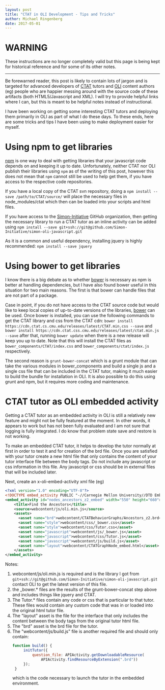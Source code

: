 ```yaml
---
layout: post
title: "CTAT in OLI Development - Tips and Tricks"
author: Michael Ringenberg
date: 2017-05-01
---
```

# WARNING
These instructions are no longer completely valid but this page is being
kept for historical reference and for some of its other notes.

***

Be forewarned reader, this post is likely to contain lots of jargon and
is targeted for advanced developers of
[CTAT](https://github.com/CMUCTAT/CTAT/) tutors and
[OLI](https://oli.cmu.edu/) content authors (eg) people who are
happier messing around with the source code of these artifacts (both
HTML5/Javascript and XML). I will try to provide helpful links where I
can, but this is meant to be helpful notes instead of instructional.

I have been working on getting some interesting CTAT tutors and
deploying them primarily in OLI as part of what I do these days. To
these ends, here are some tricks and tips I have been using to make
deployment easier for myself.

# Using npm to get libraries
[npm](https://www.npmjs.com/) is one way to deal with getting
libraries that your javascript code depends on and keeping it up to
date. Unfortunately, neither CTAT nor OLI publish their libraries
using `npm` as of the writing of this post, however this does not
mean that `npm` cannot still be used to help get them, if you have
access to the respective code repositories.

If you have a local copy of the CTAT svn repository, doing a
`npm install --save /path/to/CTAT/source/` will place the necessary
files in node_modules/ctat which then can be loaded into your scripts
and html files.

If you have access to the
[Simon-Initiative](https://github.com/orgs/Simon-Initiative) GitHub
organization, then getting the necessary library to run a CTAT tutor
as an inline activity can be added using
`npm install --save
git+ssh://git@github.com/Simon-Initiative/simon-oli-javascript.git`

As it is a common and useful dependency, installing jquery is highly
recommended: `npm install --save jquery`

# Using bower to get libraries
I know there is a big debate as to whether [bower](https://bower.io/)
is necessary as npm is better at handling dependencies, but I have
also found bower useful in this situation for two main reasons. The
first is that bower can handle files that are not part of a package.

Case in point, if you do not have access to the CTAT source code but
would like to keep local copies of up-to-date versions of the libraries,
[bower](https://bower.io/) can be used. Once bower is installed, you
can use the following commands to get the CTAT library and css from
the CTAT cdn:
`bower install https://cdn.ctat.cs.cmu.edu/releases/latest/CTAT.min.css --save` and
`bower install https://cdn.ctat.css.cmu.edu/releases/latest/ctat.min.js --save`
after that, running `bower update` when there is a new release will
keep you up to date. Note that this will install the CTAT files as
`bower_components/CTAT/index.css` and `bower_components/ctat/index.js`
respectively. 

The second reason is `grunt-bower-concat` which is a grunt module that
can take the various modules in bower_components and build a single js
and a single css file that can be included in the CTAT tutor, making
it much easier to build the bundle for installation in OLI. It is also
possible to do this using grunt and npm, but it requires more coding
and maintenance. 

# CTAT tutor as OLI embedded activity
Getting a CTAT tutor as an embedded activity in OLI is still a
relatively new feature and might not be fully featured at the
moment. In other words, it appears to work but has not been fully
evaluated and I am not sure that logging is fully integrated. I do
know that problem state save and restore is not working.

To make an embedded CTAT tutor, it helps to develop the tutor normally
at first in order to test it and for creation of the brd file. Once
you are satisfied with your tutor create a new html file that only
contains the content of your tutor interface file between the body
tags. Do not include any javascript or css information in this
file. Any javascript or css should be in external files that will be
included later.

Next, create an x-oli-embed-activity xml file (eg)
```xml
<?xml version="1.0" encoding="UTF-8"?>
<!DOCTYPE embed_activity PUBLIC "-//Carnegie Mellon University//DTD Embed 1.1//EN" "http://oli.cmu.edu/dtd/oli-embed-activity_1.0.dtd">
<embed_activity id="nodes_ancestors_z2_embed" width="550" height="660">
    <title>Find the Ancestors</title>
    <source>webcontent/js/oli.min.js</source>
    <assets>
      <asset name="brd">webcontent/CTATBehaviorGraphs/Ancestors_z2.brd</asset>
      <asset name="style">webcontent/css/_bower.css</asset>
      <asset name="style">webcontent/css/Tutor.css</asset>
      <asset name="javascript">webcontent/js/_bower.js</asset>
      <asset name="javascript">webcontent/css/Tutor.js</asset>
      <asset name="javascript">webcontent/js/build.js</asset>
      <asset name="layout">webcontent/CTATGraphNode_embed.html</asset>
    </assets>
</embed_activity>
```

Notes:
1. webcontent/js/oli.min.js is required and is the library I got
   from
   `git+ssh://git@github.com/Simon-Initiative/simon-oli-javascript.git`
   contact OLI to get the latest version of this file.
1. the _bower.* files are the results of the grunt-bower-concat step
   above and includes things like jquery and CTAT.
1. The Tutor.* files contain any code or css that is particular to
   that tutor. These files would contain any custom code that was in
   or loaded into the original html tutor file.
1. The "layout" asset is the file for the interface that only includes the
   content between the body tags from the original tutor html file.
1. The "brd" asset is the brd file for the tutor.
1. The "webcontent/js/build.js" file is another required file and
   should only contain:
   ```javascript
   function build() {
        initTutor({
            question_file: APIActivity.getDownloadableResource(
                APIActivity.findResourceByExtension(".brd"))
        });
    }
   ```
   which is the code necessary to launch the tutor in the embedded
   environment.
   
